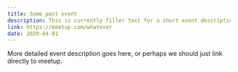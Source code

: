 ```yaml
---
title: Some past event
description: This is currently filler text for a short event description.
link: https://meetup.com/whatever
date: 2020-04-01
---
```


More detailed event description goes here, or perhaps we should just link directly to meetup.